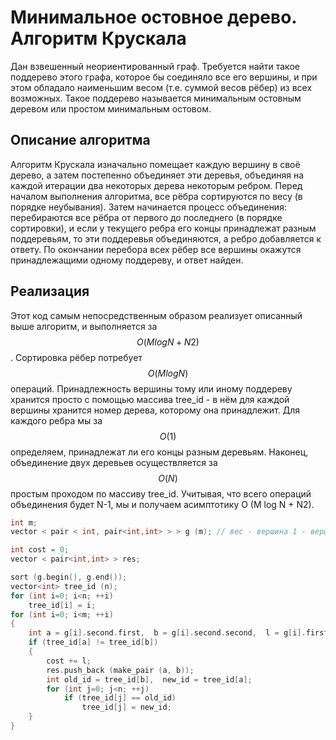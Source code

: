 # Минимальное остовное дерево. Алгоритм Крускала
Дан взвешенный неориентированный граф. Требуется найти такое поддерево этого графа, которое бы соединяло все его вершины, и при этом обладало наименьшим весом (т.е. суммой весов рёбер) из всех возможных. Такое поддерево называется минимальным остовным деревом или простом минимальным остовом.
## Описание алгоритма
Алгоритм Крускала изначально помещает каждую вершину в своё дерево, а затем постепенно объединяет эти деревья, объединяя на каждой итерации два некоторых дерева некоторым ребром. Перед началом выполнения алгоритма, все рёбра сортируются по весу (в порядке неубывания). Затем начинается процесс объединения: перебираются все рёбра от первого до последнего (в порядке сортировки), и если у текущего ребра его концы принадлежат разным поддеревьям, то эти поддеревья объединяются, а ребро добавляется к ответу. По окончании перебора всех рёбер все вершины окажутся принадлежащими одному поддереву, и ответ найден.
## Реализация
Этот код самым непосредственным образом реализует описанный выше алгоритм, и выполняется за $$ O (M log N + N2)$$. Сортировка рёбер потребует $$ O (M log N)$$ операций. Принадлежность вершины тому или иному поддереву хранится просто с помощью массива tree_id - в нём для каждой вершины хранится номер дерева, которому она принадлежит. Для каждого ребра мы за$$ O (1)$$ определяем, принадлежат ли его концы разным деревьям. Наконец, объединение двух деревьев осуществляется за$$ O (N)$$ простым проходом по массиву tree_id. Учитывая, что всего операций объединения будет N-1, мы и получаем асимптотику O (M log N + N2).
```c++
int m;
vector < pair < int, pair<int,int> > > g (m); // вес - вершина 1 - вершина 2

int cost = 0;
vector < pair<int,int> > res;

sort (g.begin(), g.end());
vector<int> tree_id (n);
for (int i=0; i<n; ++i)
	tree_id[i] = i;
for (int i=0; i<m; ++i)
{
	int a = g[i].second.first,  b = g[i].second.second,  l = g[i].first;
	if (tree_id[a] != tree_id[b])
	{
		cost += l;
		res.push_back (make_pair (a, b));
		int old_id = tree_id[b],  new_id = tree_id[a];
		for (int j=0; j<n; ++j)
			if (tree_id[j] == old_id)
				tree_id[j] = new_id;
	}
}
```
